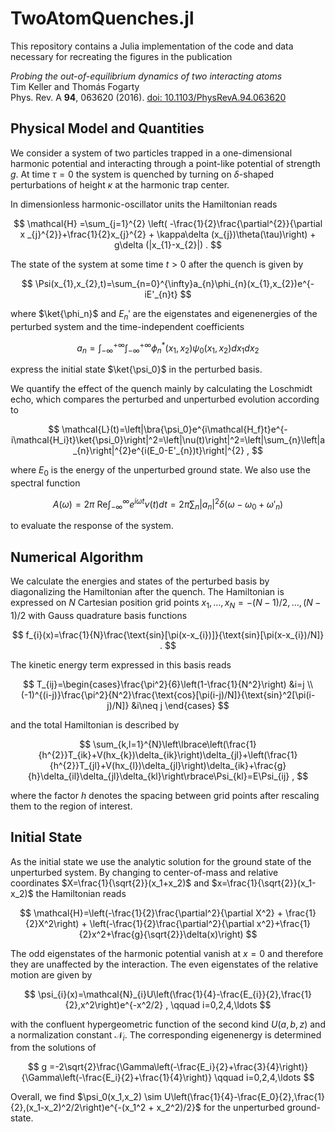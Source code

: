 # TwoAtomQuenches.jl

This repository contains a Julia implementation of the code and data necessary for recreating the figures in the publication

*Probing the out-of-equilibrium dynamics of two interacting atoms*  
Tim Keller and Thomás Fogarty  
Phys. Rev. A **94**, 063620 (2016).  [doi: 10.1103/PhysRevA.94.063620](https://doi.org/10.1103/PhysRevA.94.063620)

## Physical Model and Quantities
We consider a system of two particles trapped in a one-dimensional harmonic potential and interacting through a point-like potential of strength $g$. At time $\tau=0$ the system is quenched by turning on $\delta$-shaped perturbations of height $\kappa$ at the harmonic trap center.

In dimensionless harmonic-oscillator units the Hamiltonian reads 

$$
\mathcal{H} =\sum_{j=1}^{2}  \left(  -\frac{1}{2}\frac{\partial^{2}}{\partial x _{j}^{2}}+\frac{1}{2}x_{j}^{2} + \kappa\delta (x_{j})\theta(\tau)\right) + g\delta (|x_{1}-x_{2}|) .
$$

The state of the system at some time $t>0$ after the quench is given by

$$
\Psi(x_{1},x_{2},t)=\sum_{n=0}^{\infty}a_{n}\phi_{n}(x_{1},x_{2})e^{-iE'_{n}t}
$$

where $\ket{\phi_n}$ and $E_n'$ are the eigenstates and eigenenergies of the perturbed system and the time-independent coefficients

$$
a_{n}=\int_{-\infty}^{+\infty}\int_{-\infty}^{+\infty}\phi_{n}^{*}(x_{1},x_{2})\psi_{0}(x_{1},x_{2})dx_{1}dx_{2}
$$

express the initial state $\ket{\psi_0}$ in the perturbed basis. 

We quantify the effect of the quench mainly by calculating the Loschmidt echo, which compares the perturbed and unperturbed evolution according to

$$
\mathcal{L}(t)=\left|\bra{\psi_0}e^{i\mathcal{H_f}t}e^{-i\mathcal{H_i}t}\ket{\psi_0}\right|^2=\left|\nu(t)\right|^2=\left|\sum_{n}\left|a_{n}\right|^{2}e^{i(E_0-E'_{n})t}\right|^{2} ,
$$

where $E_0$ is the energy of the unperturbed ground state. We also use the spectral function

$$
A(\omega)=2\pi \: \text{Re} \int_{-\infty}^{\infty}e^{i\omega t}\nu(t)dt = 2\pi\sum_{n}\left|a_{n}\right|^{2}\delta\left(\omega-\omega_{0}+\omega'_{n}\right) 
$$

to evaluate the response of the system. 

## Numerical Algorithm 
We calculate the energies and states of the perturbed basis by diagonalizing the Hamiltonian after the quench. The Hamiltonian is expressed on $N$ Cartesian position grid points $x_1,\ldots,x_N = -(N-1)/2,\ldots,(N-1)/2$ with Gauss quadrature basis functions

$$
f_{i}(x)=\frac{1}{N}\frac{\text{sin}[\pi(x-x_{i})]}{\text{sin}[\pi(x-x_{i})/N]}  .
$$

The kinetic energy term expressed in this basis reads

$$
T_{ij}=\begin{cases}\frac{\pi^2}{6}\left(1-\frac{1}{N^2}\right) &i=j \\
(-1)^{(i-j)}\frac{\pi^2}{N^2}\frac{\text{cos}[\pi(i-j)/N]}{\text{sin}^2[\pi(i-j)/N]} &i\neq j 
\end{cases}
$$

and the total Hamiltonian is described by

$$
\sum_{k,l=1}^{N}\left\lbrace\left(\frac{1}{h^{2}}T_{ik}+V(hx_{k})\delta_{ik}\right)\delta_{jl}+\left(\frac{1}{h^{2}}T_{jl}+V(hx_{l})\delta_{jl}\right)\delta_{ik}+\frac{g}{h}\delta_{il}\delta_{jl}\delta_{kl}\right\rbrace\Psi_{kl}=E\Psi_{ij} ,
$$

where the factor $h$ denotes the spacing between grid points after rescaling them to the region of interest. 

## Initial State

As the initial state we use the analytic solution for the ground state of the unperturbed system. 
By changing to center-of-mass and relative coordinates $X=\frac{1}{\sqrt{2}}(x_1+x_2)$ and $x=\frac{1}{\sqrt{2}}(x_1-x_2)$ the Hamiltonian reads

$$
\mathcal{H}=\left(-\frac{1}{2}\frac{\partial^2}{\partial X^2} + \frac{1}{2}X^2\right) + \left(-\frac{1}{2}\frac{\partial^2}{\partial x^2}+\frac{1}{2}x^2+\frac{g}{\sqrt{2}}\delta(x)\right)
$$

The odd eigenstates of the harmonic potential vanish at $x=0$ and therefore they are unaffected by the interaction. The even eigenstates of the relative motion are given by 

$$
\psi_{i}(x)=\mathcal{N}_{i}U\left(\frac{1}{4}-\frac{E_{i}}{2},\frac{1}{2},x^2\right)e^{-x^2/2}  ,  \qquad i=0,2,4,\ldots
$$

with the confluent hypergeometric function of the second kind $U(a,b,z)$ and a normalization constant $\mathcal{N}_i$. The corresponding eigenenergy is determined from the solutions of

$$
g =-2\sqrt{2}\frac{\Gamma\left(-\frac{E_i}{2}+\frac{3}{4}\right)}{\Gamma\left(-\frac{E_i}{2}+\frac{1}{4}\right)}   \qquad i=0,2,4,\ldots
$$

Overall, we find $\psi_0(x_1,x_2) \sim U\left(\frac{1}{4}-\frac{E_0}{2},\frac{1}{2},(x_1-x_2)^2/2\right)e^{-(x_1^2 + x_2^2)/2}$ for the unperturbed ground-state. 